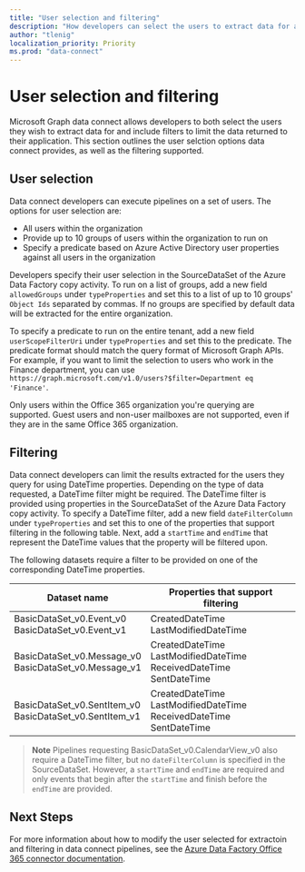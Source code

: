 ```yaml
---
title: "User selection and filtering"
description: "How developers can select the users to extract data for and filter the data returned"
author: "tlenig"
localization_priority: Priority
ms.prod: "data-connect"
---
```


# User selection and filtering 

Microsoft Graph data connect allows developers to both select the users they wish to extract data for and include filters to limit the data returned to their application. This section outlines the user selction options data connect provides, as well as the filtering supported. 

## User selection 

Data connect developers can execute pipelines on a set of users. The options for user selection are:
- All users within the organization
- Provide up to 10 groups of users within the organization to run on 
- Specify a predicate based on Azure Active Directory user properties against all users in the organization 

Developers specify their user selection in the SourceDataSet of the Azure Data Factory copy activity. To run on a list of groups, add a new field `allowedGroups` under `typeProperties` and set this to a list of up to 10 groups' `Object Ids` separated by commas. If no groups are specified by default data will be extracted for the entire organization. 

To specify a predicate to run on the entire tenant, add a new field `userScopeFilterUri` under `typeProperties` and set this to the predicate. The predicate format should match the query format of Microsoft Graph APIs. For example, if you want to limit the selection to users who work in the Finance department, you can use `https://graph.microsoft.com/v1.0/users?$filter=Department eq 'Finance'`.

Only users within the Office 365 organization you're querying are supported. Guest users and non-user mailboxes are not supported, even if they are in the same Office 365 organization.

## Filtering 

Data connect developers can limit the results extracted for the users they query for using DateTime properties. Depending on the type of data requested, a DateTime filter might be required. The DateTime filter is provided using properties in the SourceDataSet of the Azure Data Factory copy activity. To specify a DateTime filter, add a new field `dateFilterColumn` under `typeProperties` and set this to one of the properties that support filtering in the following table. Next, add a `startTime` and `endTime` that represent the DateTime values that the property will be filtered upon. 

The following datasets require a filter to be provided on one of the corresponding DateTime properties.

| Dataset name                                                   | Properties that support filtering                                           | 
|----------------------------------------------------------------|-----------------------------------------------------------------------------| 
| BasicDataSet_v0.Event_v0<br>BasicDataSet_v0.Event_v1           | CreatedDateTime<br>LastModifiedDateTime                                     | 
| BasicDataSet_v0.Message_v0<br>BasicDataSet_v0.Message_v1       | CreatedDateTime<br>LastModifiedDateTime<br>ReceivedDateTime<br>SentDateTime | 
| BasicDataSet_v0.SentItem_v0<br>BasicDataSet_v0.SentItem_v1     | CreatedDateTime<br>LastModifiedDateTime<br>ReceivedDateTime<br>SentDateTime |

>**Note** Pipelines requesting BasicDataSet_v0.CalendarView_v0 also require a DateTime filter, but no `dateFilterColumn` is specified in the SourceDataSet. However, a `startTime` and `endTime` are required and only events that begin after the `startTime` and finish before the `endTime` are provided.

## Next Steps 

For more information about how to modify the user selected for extractoin and filtering in data connect pipelines, see the [Azure Data Factory Office 365 connector documentation](https://docs.microsoft.com/en-us/azure/data-factory/connector-office-365).  

  
